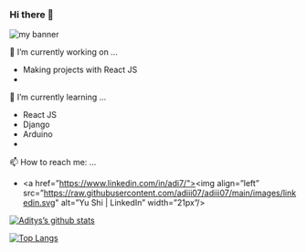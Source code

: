 ### Hi there 👋

<img src="https://user-images.githubusercontent.com/66177757/134781931-406e1293-f2ce-464b-94aa-f9492e234687.png" alt="my banner">


 🔭 I’m currently working on ...
- Making projects with React JS
- 
 🌱 I’m currently learning ...
- React JS
- Django
- Arduino
- 
 📫 How to reach me: ...
- <a href=”https://www.linkedin.com/in/adi7/"><img align=”left” src=”https://raw.githubusercontent.com/adiii07/adiii07/main/images/linkedin.svg" alt=”Yu Shi | LinkedIn” width=”21px”/></a>

[![Aditys’s github stats](https://github-readme-stats.vercel.app/api?username=adiii07)](https://github.com/adiii07)

[![Top Langs](https://github-readme-stats.vercel.app/api/top-langs/?username=adiii07&layout=compact)](https://github.com/adiii07)
